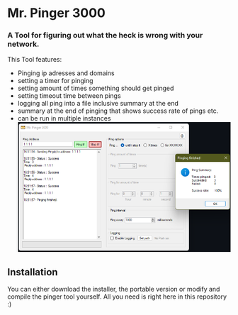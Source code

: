 # Mr. Pinger 3000
### A Tool for figuring out what the heck is wrong with your network.
This Tool features:
* Pinging ip adresses and domains
* setting a timer for pinging
* setting amount of times something should get pinged
* setting timeout time between pings
* logging all ping into a file inclusive summary at the end
* summary at the end of pinging that shows success rate of pings etc.
* can be run in multiple instances
![pinger3000 example](pinger_example.png)

## Installation
You can either download the installer, the portable version or modify and compile the pinger tool yourself. All you need is right here in this repository :)

